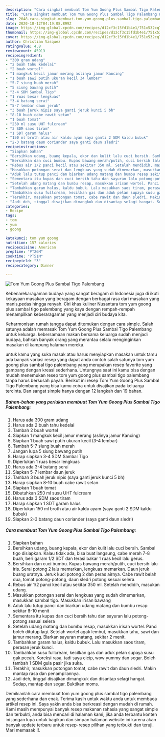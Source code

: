 ```yaml
---
description: "Cara singkat membuat Tom Yum Goong Plus Sambal Tigo Palembang Favorite"
title: "Cara singkat membuat Tom Yum Goong Plus Sambal Tigo Palembang Favorite"
slug: 2048-cara-singkat-membuat-tom-yum-goong-plus-sambal-tigo-palembang-favorite
date: 2020-10-12T04:19:08.899Z
image: https://img-global.cpcdn.com/recipes/d12cf3c15fd1b4e1/751x532cq70/tom-yum-goong-plus-sambal-tigo-palembang-foto-resep-utama.jpg
thumbnail: https://img-global.cpcdn.com/recipes/d12cf3c15fd1b4e1/751x532cq70/tom-yum-goong-plus-sambal-tigo-palembang-foto-resep-utama.jpg
cover: https://img-global.cpcdn.com/recipes/d12cf3c15fd1b4e1/751x532cq70/tom-yum-goong-plus-sambal-tigo-palembang-foto-resep-utama.jpg
author: Christian Vasquez
ratingvalue: 4.8
reviewcount: 45913
recipeingredient:
- "300 gram udang"
- "2 buah tahu kedelai"
- "2 buah wortel"
- "1 mangkuk kecil jamur merang aslinya jamur Kancing"
- "1 buah sawi putih ukuran kecil 34 lembar"
- "5-7 siung buah merah"
- "5 siung bawang putih"
- "3-4 SDM Sambal Tigo"
- "1 ruas besar lengkuas"
- "3-4 batang serai"
- "5-7 lembar daun jeruk"
- "3 buah jeruk nipis saya ganti jeruk kunci 5 bh"
- "8-10 buah cabe rawit setan"
- "1 buah tomat"
- "250 ml susu UHT fulcream"
- "3 SDM saos tiram"
- "1 SDT garam halus"
- "150 ml broth atau air kaldu ayam saya ganti 2 SDM kaldu bubuk"
- "2-3 batang daun coriander saya ganti daun sledri"
recipeinstructions:
- "Siapkan bahan"
- "Bersihkan udang, buang kepala, ekor dan kulit lalu cuci bersih. Sambal tigo disiapkan. Kalau tidak ada, bisa buat langsung, cabe merah 7-8 buah, beri garam 1/2 SDT dan terasi bakar 1 ruas kecil lalu gerus."
- "Bersihkan dan cuci bumbu. Kupas bawang merah/putih, cuci bersih lalu iris. Serai potong 2 lalu memarkan, lengkuas memarkan. Daun jeruk buang uratnya. Jeruk kuci potong 2 dan peras airnya. Cabe rawit belah dua, tomat potong-potong, daun sledri potong sesuai selera."
- "Rebus air 1/2 panci kecil atau sekitar 350 ml. Setelah mendidih, masukan udang."
- "Masukkan potongan serai dan lengkuas yang sudah dimemarkan, masukkan sambal tigo. Masukkan irisan bawang"
- "Aduk lalu tutup panci dan biarkan udang matang dan bumbu resap sekitar 8-10 menit"
- "Sementara itu kupas dan cuci bersih tahu dan sayuran lalu potong-potong sesuai selera"
- "Setelah udang matang dan bumbu resap, masukkan irisan wortel. Panci boleh ditutup lagi. Setelah wortel agak lembut, masukkan tahu, sawi dan jamur merang. Biarkan sayuran matang, sekitar 2 menit."
- "Tambahkan garam halus, kaldu bubuk. Lalu masukkan saos tiram, perasan jeruk kunci."
- "Tambahkan susu fullcream, kecilkan gas dan aduk pelan supaya susu gak pecah. Koreksi rasa, tadi saya cicip, wow yummy dan segar. Boleh tambah 1 SDM gula pasir jika suka."
- "Terakhir, masukkan potongan tomat, cabe rawit dan daun sledri. Makin mantap rasa dan penampilannya."
- "Jadi deh, tinggal disajikan dimangkuk dan disantap selagi hangat. Sedap, mantap dan segar. Buktikan moms."
categories:
- Recipe
tags:
- tom
- yum
- goong

katakunci: tom yum goong 
nutrition: 157 calories
recipecuisine: American
preptime: "PT26M"
cooktime: "PT51M"
recipeyield: "3"
recipecategory: Dinner

---
```



![Tom Yum Goong Plus Sambal Tigo Palembang](https://img-global.cpcdn.com/recipes/d12cf3c15fd1b4e1/751x532cq70/tom-yum-goong-plus-sambal-tigo-palembang-foto-resep-utama.jpg)

Kebenarekaragaman budaya yang sangat beragam di Indonesia juga di ikuti kekayaan masakan yang beragam dengan berbagai rasa dari masakan yang manis,pedas hingga renyah. Ciri khas kuliner Nusantara tom yum goong plus sambal tigo palembang yang kaya dengan rempah-rempah menampilkan keberaragaman yang menjadi ciri budaya kita.




Keharmonisan rumah tangga dapat ditemukan dengan cara simple. Salah satunya adalah memasak Tom Yum Goong Plus Sambal Tigo Palembang untuk keluarga. kebersamaan makan bersama keluarga sudah menjadi budaya, bahkan banyak orang yang merantau selalu menginginkan masakan di kampung halaman mereka.

untuk kamu yang suka masak atau harus menyiapkan masakan untuk tamu ada banyak variasi resep yang dapat anda contoh salah satunya tom yum goong plus sambal tigo palembang yang merupakan resep favorite yang gampang dengan kreasi sederhana. Untungnya saat ini kamu bisa dengan mudah menemukan resep tom yum goong plus sambal tigo palembang tanpa harus bersusah payah.
Berikut ini resep Tom Yum Goong Plus Sambal Tigo Palembang yang bisa kamu coba untuk disajikan pada keluarga tercinta. Dan sangat simple hanya dengan 12 langkah dan 19 bahan.


<!--inarticleads1-->

##### Bahan-bahan yang perlukan membuat Tom Yum Goong Plus Sambal Tigo Palembang:

1. Harus ada 300 gram udang
1. Harus ada 2 buah tahu kedelai
1. Tambah 2 buah wortel
1. Siapkan 1 mangkuk kecil jamur merang (aslinya jamur Kancing)
1. Siapkan 1 buah sawi putih ukuran kecil (3-4 lembar)
1. Tambah 5-7 siung buah merah
1. Jangan lupa 5 siung bawang putih
1. Harap siapkan 3-4 SDM Sambal Tigo
1. Diperlukan 1 ruas besar lengkuas
1. Harus ada 3-4 batang serai
1. Siapkan 5-7 lembar daun jeruk
1. Tambah 3 buah jeruk nipis (saya ganti jeruk kunci 5 bh)
1. Harap siapkan 8-10 buah cabe rawit setan
1. Siapkan 1 buah tomat
1. Dibutuhkan 250 ml susu UHT fulcream
1. Harus ada 3 SDM saos tiram
1. Harap siapkan 1 SDT garam halus
1. Diperlukan 150 ml broth atau air kaldu ayam (saya ganti 2 SDM kaldu bubuk)
1. Siapkan 2-3 batang daun coriander (saya ganti daun sledri)




<!--inarticleads2-->

##### Cara membuat  Tom Yum Goong Plus Sambal Tigo Palembang:

1. Siapkan bahan
1. Bersihkan udang, buang kepala, ekor dan kulit lalu cuci bersih. Sambal tigo disiapkan. Kalau tidak ada, bisa buat langsung, cabe merah 7-8 buah, beri garam 1/2 SDT dan terasi bakar 1 ruas kecil lalu gerus.
1. Bersihkan dan cuci bumbu. Kupas bawang merah/putih, cuci bersih lalu iris. Serai potong 2 lalu memarkan, lengkuas memarkan. Daun jeruk buang uratnya. Jeruk kuci potong 2 dan peras airnya. Cabe rawit belah dua, tomat potong-potong, daun sledri potong sesuai selera.
1. Rebus air 1/2 panci kecil atau sekitar 350 ml. Setelah mendidih, masukan udang.
1. Masukkan potongan serai dan lengkuas yang sudah dimemarkan, masukkan sambal tigo. Masukkan irisan bawang
1. Aduk lalu tutup panci dan biarkan udang matang dan bumbu resap sekitar 8-10 menit
1. Sementara itu kupas dan cuci bersih tahu dan sayuran lalu potong-potong sesuai selera
1. Setelah udang matang dan bumbu resap, masukkan irisan wortel. Panci boleh ditutup lagi. Setelah wortel agak lembut, masukkan tahu, sawi dan jamur merang. Biarkan sayuran matang, sekitar 2 menit.
1. Tambahkan garam halus, kaldu bubuk. Lalu masukkan saos tiram, perasan jeruk kunci.
1. Tambahkan susu fullcream, kecilkan gas dan aduk pelan supaya susu gak pecah. Koreksi rasa, tadi saya cicip, wow yummy dan segar. Boleh tambah 1 SDM gula pasir jika suka.
1. Terakhir, masukkan potongan tomat, cabe rawit dan daun sledri. Makin mantap rasa dan penampilannya.
1. Jadi deh, tinggal disajikan dimangkuk dan disantap selagi hangat. Sedap, mantap dan segar. Buktikan moms.




Demikianlah cara membuat tom yum goong plus sambal tigo palembang yang sederhana dan enak. Terima kasih untuk waktu anda untuk membaca artikel resep ini. Saya yakin anda bisa berkreasi dengan mudah di rumah. Kami masih mempunyai banyak resep makanan rahasia yang sangat simple dan terbukti, anda bisa mencari di halaman kami, jika anda terbantu konten ini jangan lupa untuk bagikan dan simpan halaman website ini karena akan banyak update terbaru untuk resep-resep pilihan yang terbukti dan teruji. Mari memasak !!. 
